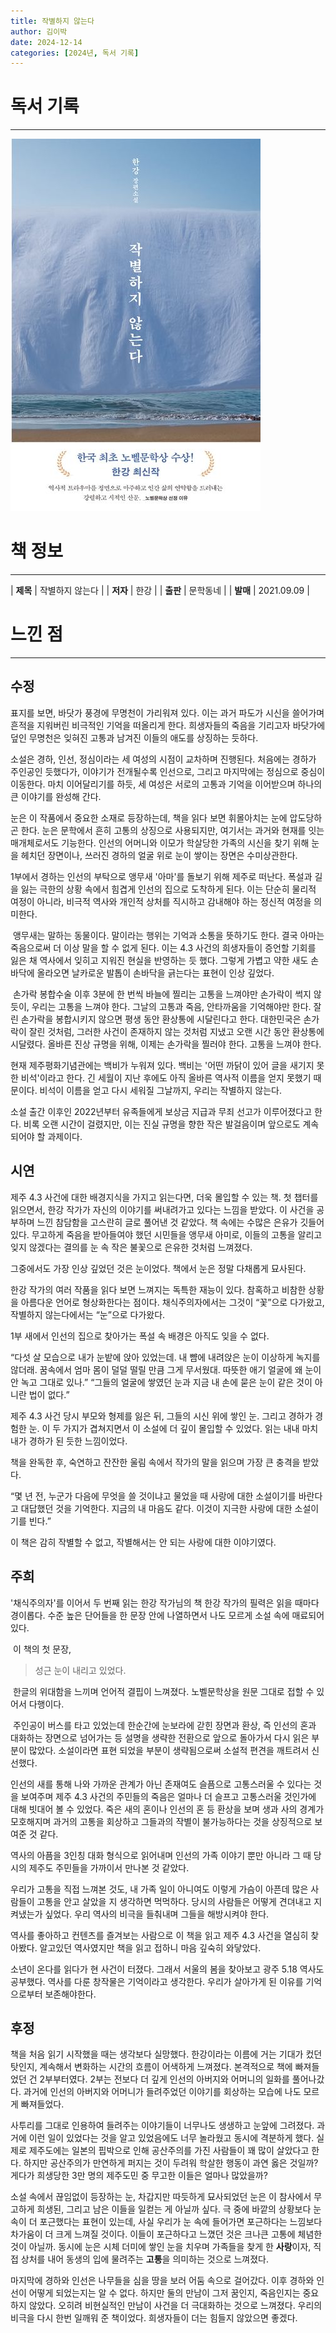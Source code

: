 ```yaml
---
title: 작별하지 않는다
author: 김이박
date: 2024-12-14
categories: [2024년, 독서 기록]
---
```


# **독서 기록**
---
![책 이미지](../assets/img/cover/book-004.jpg)

# **책 정보**
---

| **제목** | 작별하지 않는다  |
| **저자** | 한강    |
| **출판** | 문학동네   |
| **발매** | 2021.09.09   |

# **느낀 점**
---
## **수정**
표지를 보면, 바닷가 풍경에 무명천이 가리워져 있다. 이는 과거 파도가 시신을 쓸어가며 흔적을 지워버린 비극적인 기억을 떠올리게 한다. 희생자들의 죽음을 기리고자 바닷가에 덮인 무명천은 잊혀진 고통과 남겨진 이들의 애도를 상징하는 듯하다.


소설은 경하, 인선, 정심이라는 세 여성의 시점이 교차하며 진행된다. 처음에는 경하가 주인공인 듯했다가, 이야기가 전개될수록 인선으로, 그리고 마지막에는 정심으로 중심이 이동한다. 마치 이어달리기를 하듯, 세 여성은 서로의 고통과 기억을 이어받으며 하나의 큰 이야기를 완성해 간다.


눈은 이 작품에서 중요한 소재로 등장하는데, 책을 읽다 보면 휘몰아치는 눈에 압도당하곤 한다. 눈은 문학에서 흔히 고통의 상징으로 사용되지만, 여기서는 과거와 현재를 잇는 매개체로서도 기능한다. 인선의 어머니와 이모가 학살당한 가족의 시신을 찾기 위해 눈을 헤치던 장면이나, 쓰러진 경하의 얼굴 위로 눈이 쌓이는 장면은 수미상관한다.


1부에서 경하는 인선의 부탁으로 앵무새 '아마'를 돌보기 위해 제주로 떠난다. 폭설과 길을 잃는 극한의 상황 속에서 힘겹게 인선의 집으로 도착하게 된다. 이는 단순히 물리적 여정이 아니라, 비극적 역사와 개인적 상처를 직시하고 감내해야 하는 정신적 여정을 의미한다.

​
앵무새는 말하는 동물이다. 말이라는 행위는 기억과 소통을 뜻하기도 한다. 결국 아마는 죽음으로써 더 이상 말을 할 수 없게 된다. 이는 4.3 사건의 희생자들이 증언할 기회를 잃은 채 역사에서 잊히고 지워진 현실을 반영하는 듯 했다. 그렇게 가볍고 약한 새도 손바닥에 올라오면 날카로운 발톱이 손바닥을 긁는다는 표현이 인상 깊었다.

​
손가락 봉합수술 이후 3분에 한 번씩 바늘에 찔리는 고통을 느껴야만 손가락이 썩지 않듯이, 우리는 고통을 느껴야 한다. 그날의 고통과 죽음, 안타까움을 기억해야만 한다. 잘린 손가락을 봉합시키지 않으면 평생 동안 환상통에 시달린다고 한다. 대한민국은 손가락이 잘린 것처럼, 그러한 사건이 존재하지 않는 것처럼 지냈고 오랜 시간 동안 환상통에 시달렸다. 올바른 진상 규명을 위해, 이제는 손가락을 찔러야 한다. 고통을 느껴야 한다.


현재 제주평화기념관에는 백비가 누워져 있다. 백비는 '어떤 까닭이 있어 글을 새기지 못한 비석'이라고 한다. 긴 세월이 지난 후에도 아직 올바른 역사적 이름을 얻지 못했기 때문이다. 비석이 이름을 얻고 다시 세워질 그날까지, 우리는 작별하지 않는다.


소설 출간 이후인 2022년부터 유족들에게 보상금 지급과 무죄 선고가 이루어졌다고 한다. 비록 오랜 시간이 걸렸지만, 이는 진실 규명을 향한 작은 발걸음이며 앞으로도 계속되어야 할 과제이다.


## **시연**  
제주 4.3 사건에 대한 배경지식을 가지고 읽는다면, 더욱 몰입할 수 있는 책.
첫 챕터를 읽으면서, 한강 작가가 자신의 이야기를 써내려가고 있다는 느낌을 받았다. 이 사건을 공부하며 느낀 참담함을 고스란히 글로 풀어낸 것 같았다. 책 속에는 수많은 은유가 깃들어 있다.
무고하게 죽음을 받아들여야 했던 시민들을 앵무새 아미로, 이들의 고통을 알리고 잊지 않겠다는 결의를 눈 속 작은 불꽃으로 은유한 것처럼 느껴졌다.

그중에서도 가장 인상 깊었던 것은 눈이었다.
책에서 눈은 정말 다채롭게 묘사된다.

한강 작가의 여러 작품을 읽다 보면 느껴지는 독특한 재능이 있다. 참혹하고 비참한 상황을 아름다운 언어로 형상화한다는 점이다. 채식주의자에서는 그것이 “꽃”으로 다가왔고, 작별하지 않는다에서는 “눈”으로 다가왔다.

1부 새에서 인선의 집으로 찾아가는 폭설 속 배경은 아직도 잊을 수 없다.

“다섯 살 모습으로 내가 눈밭에 앉아 있었는데. 내 뺨에 내려앉은 눈이 이상하게 녹지를 않더래. 꿈속에서 엄마 몸이 덜덜 떨릴 만큼 그게 무서웠대. 따뜻한 애기 얼굴에 왜 눈이 안 녹고 그대로 있나.”
“그들의 얼굴에 쌓였던 눈과 지금 내 손에 묻은 눈이 같은 것이 아니란 법이 없다.”

제주 4.3 사건 당시 부모와 형제를 잃은 뒤, 그들의 시신 위에 쌓인 눈. 그리고 경하가 경험한 눈.
이 두 가지가 겹쳐지면서 이 소설에 더 깊이 몰입할 수 있었다. 읽는 내내 마치 내가 경하가 된 듯한 느낌이었다.

책을 완독한 후, 숙연하고 잔잔한 울림 속에서 작가의 말을 읽으며 가장 큰 충격을 받았다.

“몇 년 전, 누군가 다음에 무엇을 쓸 것이냐고 물었을 때 사랑에 대한 소설이기를 바란다고 대답했던 것을 기억한다. 지금의 내 마음도 같다. 이것이 지극한 사랑에 대한 소설이기를 빈다.”

이 책은 감히 작별할 수 없고, 작별해서는 안 되는 사랑에 대한 이야기였다.

## **주희**  
'채식주의자'를 이어서 두 번째 읽는 한강 작가님의 책
한강 작가의 필력은 읽을 때마다 경이롭다.
수준 높은 단어들을 한 문장 안에 나열하면서 나도 모르게 소설 속에 매료되어 있다.

​
이 책의 첫 문장,

>성근 눈이 내리고 있었다.

​
한글의 위대함을 느끼며 언어적 결핍이 느껴졌다.
노벨문학상을 원문 그대로 접할 수 있어서 다행이다.

​
주인공이 버스를 타고 있었는데 한순간에 눈보라에 갇힌 장면과 환상, 즉 인선의 혼과 대화하는 장면으로 넘어가는 등 설명을 생략한 전환으로 앞으로 돌아가서 다시 읽은 부분이 많았다.
소설이라면 표현 되었을 부분이 생략됨으로써 소설적 편견을 깨트려서 신선했다.


인선의 새를 통해 나와 가까운 관계가 아닌 존재여도 슬픔으로 고통스러울 수 있다는 것을 보여주며 제주 4.3 사건의 주민들의 죽음은 얼마나 더 슬프고 고통스러울 것인가에 대해 빗대어 볼 수 있었다.
죽은 새의 혼이나 인선의 혼 등 환상을 보며 생과 사의 경계가 모호해지며 과거의 고통을 회상하고 그들과의 작별이 불가능하다는 것을 상징적으로 보여준 것 같다.
​

역사의 아픔을 3인칭 대화 형식으로 읽어내며 인선의 가족 이야기 뿐만 아니라 그 때 당시의 제주도 주민들을 가까이서 만나본 것 같았다.


우리가 고통을 직접 느껴본 것도, 내 가족 일이 아니여도 이렇게 가슴이 아픈데 많은 사람들이 고통을 안고 살았을 지 생각하면 먹먹하다.
당시의 사람들은 어떻게 견뎌내고 지켜냈는가 싶었다.
우리 역사의 비극을 들춰내며 그들을 해방시켜야 한다.


역사를 좋아하고 컨텐츠를 즐겨보는 사람으로 이 책을 읽고 제주 4.3 사건을 열심히 찾아봤다.
알고있던 역사였지만 책을 읽고 접하니 마음 깊숙히 와닿았다.


소년이 온다를 읽다가 현 사건이 터졌다.
그래서 서울의 봄을 찾아보고 광주 5.18 역사도 공부했다.
역사를 다룬 창작물은 기억이라고 생각한다.
우리가 살아가게 된 이유를 기억으로부터 보존해야한다.

## **후정**  
책을 처음 읽기 시작했을 때는 생각보다 실망했다. 한강이라는 이름에 거는 기대가 컸던 탓인지, 계속해서 변화하는 시간의 흐름이 어색하게 느껴졌다.
본격적으로 책에 빠져들었던 건 2부부터였다. 2부는 전보다 더 깊게 인선의 아버지와 어머니의 일화를 풀어나갔다. 과거에 인선의 아버지와 어머니가 들려주었던 이야기를 회상하는 모습에 나도 모르게 빠져들었다.


사투리를 그대로 인용하여 들려주는 이야기들이 너무나도 생생하고 눈앞에 그려졌다. 과거에 이런 일이 있었다는 것을 알고 있었음에도 너무 놀라웠고 동시에 격분하게 했다. 실제로 제주도에는 일본의 핍박으로 인해 공산주의를 가진 사람들이 꽤 많이 살았다고 한다. 하지만 공산주의가 만연하게 퍼지는 것이 두려워 학살한 행동이 과연 옳은 것일까? 게다가 희생당한 3만 명의 제주도민 중 무고한 이들은 얼마나 많았을까?


소설 속에서 끊임없이 등장하는 눈, 차갑지만 따듯하게 묘사되었던 눈은 이 참사에서 무고하게 희생된, 그리고 남은 이들을 일컫는 게 아닐까 싶다. 극 중에 바깥의 상황보다 눈 속이 더 포근했다는 표현이 있는데, 사실 우리가 눈 속에 들어가면 포근하다는 느낌보다 차가움이 더 크게 느껴질 것이다. 이들이 포근하다고 느꼈던 것은 크나큰 고통에 체념한 것이 아닐까. 동시에 눈은 시체 더미에 쌓인 눈을 치우며 가족들을 찾게 한 **사랑**이자, 직접 상처를 내어 동생의 입에 물려주는 **고통**을 의미하는 것으로 느껴졌다.


마지막에 경하와 인선은 나무들을 심을 땅을 보러 어둠 속으로 걸어갔다. 이후 경하와 인선이 어떻게 되었는지는 알 수 없다. 하지만 둘의 만남이 그저 꿈인지, 죽음인지는 중요하지 않았다. 오히려 비현실적인 만남이 사건을 더 극대화하는 것으로 느껴졌다.
우리의 비극을 다시 한번 일깨워 준 책이었다. 희생자들이 더는 힘들지 않았으면 좋겠다.
